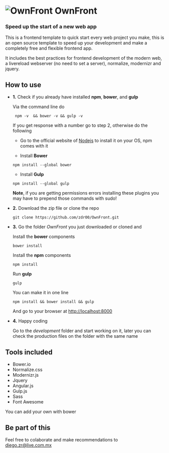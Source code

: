 # ![OwnFront](https://github.com/zdr00/OwnFront/blob/master/development/img/logo.png "Logo") OwnFront

### Speed up the start of a new web app

This is a frontend template to quick start every web project you make, this is an open source template to speed up your development and make a completely free and flexible frontend app.

It includes the best practices for frontend development of the modern web, a livereload webserver (no need to set a server), normalize, modernizr and jquery.

## How to use


-  **1.** Check if you already have installed **npm**, **bower**, and **gulp** 

	Via the command line do

	
	``` npm -v  && bower -v && gulp -v```

	If you get response with a number go to step 2, otherwise do the following
	

	- Go to the official website of [Nodejs](https://www.nodejs.org) to install it on your OS, npm comes with it

	- Install **Bower**

	```npm install --global bower```
	

	- Install **Gulp**
	
	```npm install --global gulp```
	
	**Note**, if you are getting permissions errors installing these plugins you may have to prepend those commands with sudo!


-  **2.** Download the zip file or clone the repo 

  	```git clone https://github.com/zdr00/OwnFront.git```
  	

- **3.** Go the folder *OwnFront* you just downloaded or cloned and 

 	Install the **bower** components

 	``` bower install ```

 	Install the **npm** components

	``` npm install ```

	Run **gulp**

	``` gulp ```
	
	You can make it in one line 

	``` npm install && bower install && gulp ```

	And go to your browser at [http://localhost:8000](http://localhost:8000)


- **4.** Happy coding

	Go to the *development* folder and start working on it, later you can check the production files on the folder with the same name




## Tools included

- Bower.io
- Normalize.css
- Modernizr.js
- Jquery
- Angular.js
- Gulp.js
- Sass
- Font Awesome

You can add your own with bower

## Be part of this

Feel free to colaborate and make recommendations to <diego.zr@live.com.mx>
